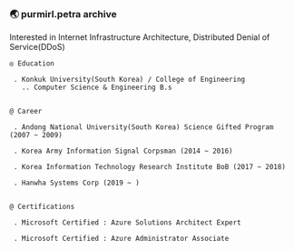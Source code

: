 ### :earth_asia: purmirl.petra archive
Interested in Internet Infrastructure Architecture, Distributed Denial of Service(DDoS)

	◎ Education
	 
	 . Konkuk University(South Korea) / College of Engineering 
	   .. Computer Science & Engineering B.s
	
	
	@ Career
	 
	 . Andong National University(South Korea) Science Gifted Program (2007 ~ 2009)  
	 
	 . Korea Army Information Signal Corpsman (2014 ~ 2016)
	 
	 . Korea Information Technology Research Institute BoB (2017 ~ 2018)
	 
	 . Hanwha Systems Corp (2019 ~ )
	
 	
   	@ Certifications

	 . Microsoft Certified : Azure Solutions Architect Expert

	 . Microsoft Certified : Azure Administrator Associate
 
<!--
**purmirl/purmirl** is a ✨ _special_ ✨ repository because its `README.md` (this file) appears on your GitHub profile.

Here are some ideas to get you started:

- 🔭 I’m currently working on ...
- 🌱 I’m currently learning ...
- 👯 I’m looking to collaborate on ...
- 🤔 I’m looking for help with ...
- 💬 Ask me about ...
- 📫 How to reach me: ...
- 😄 Pronouns: ...
- ⚡ Fun fact: ...
-->
<!--
### 
![Anurag's github stats](https://github-readme-stats.vercel.app/api?username=purmirl&show_icons=true&theme=tokyonight&include_all_commits=true)
-->

<!--
 [![Top Langs](https://github-readme-stats.vercel.app/api/top-langs/?username=purmirl&layout=compact)](https://github.com/anuraghazra/github-readme-stats)
-->
